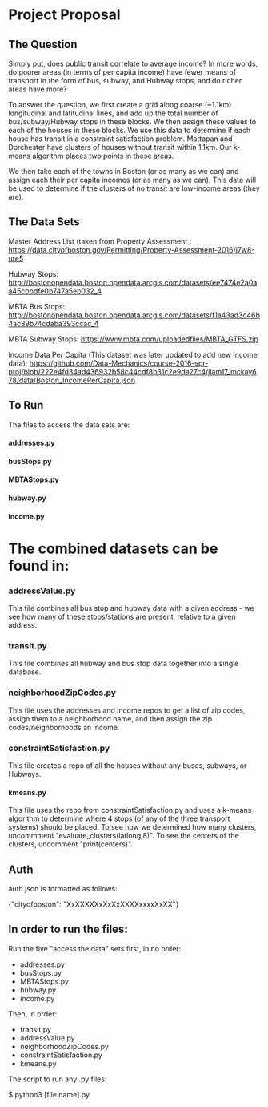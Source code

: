 # Project Proposal



## The Question

Simply put, does public transit correlate to average income? In more words, do poorer areas (in terms of per capita income) have fewer means of transport in the form of bus, subway, and Hubway stops, and do richer areas have more?

To answer the question, we first create a grid along coarse (~1.1km) longitudinal and latitudinal lines, and add up the total number of bus/subway/Hubway stops in these blocks. We then assign these values to each of the houses in these blocks. We use this data to determine if each house has transit in a constraint satisfaction problem. Mattapan and Dorchester have clusters of houses without transit within 1.1km. Our k-means algorithm places two points in these areas.

We then take each of the towns in Boston (or as many as we can) and assign each their per capita incomes (or as many as we can). This data will be used to determine if the clusters of no transit are low-income areas (they are).



## The Data Sets

Master Address List (taken from Property Assessment : https://data.cityofboston.gov/Permitting/Property-Assessment-2016/i7w8-ure5

Hubway Stops: http://bostonopendata.boston.opendata.arcgis.com/datasets/ee7474e2a0aa45cbbdfe0b747a5eb032_4

MBTA Bus Stops: http://bostonopendata.boston.opendata.arcgis.com/datasets/f1a43ad3c46b4ac89b74cdaba393ccac_4

MBTA Subway Stops: https://www.mbta.com/uploadedfiles/MBTA_GTFS.zip

Income Data Per Capita (This dataset was later updated to add new income data):   https://github.com/Data-Mechanics/course-2016-spr-proj/blob/222e4fd34ad436932b58c44cdf8b31c2e9da27c4/jlam17_mckay678/data/Boston_IncomePerCapita.json


## To Run

The files to access the data sets are:

#### addresses.py
#### busStops.py
#### MBTAStops.py
#### hubway.py
#### income.py

# The combined datasets can be found in:

### addressValue.py 	

This file combines all bus stop and hubway data with a given address - we see how many of these stops/stations are present, relative to a given address.

### transit.py

This file combines all hubway and bus stop data together into a single database.

### neighborhoodZipCodes.py

This file uses the addresses and income repos to get a list of zip codes, assign them to a neighborhood name, and then assign the zip codes/neighborhoods an income.

### constraintSatisfaction.py

This file creates a repo of all the houses without any buses, subways, or Hubways.

#### kmeans.py

This file uses the repo from constraintSatisfaction.py and uses a k-means algorithm to determine where 4 stops (of any of the three transport systems) should be placed. To see how we determined how many clusters, uncommment "evaluate_clusters(latlong,8)". To see the centers of the clusters, uncomment "print(centers)".

## Auth

auth.json is formatted as follows: 

{"cityofboston": "XxXXXXXxXxXxXXXXxxxxXxXX"}



## In order to run the files:

Run the five "access the data" sets first, in no order:
- addresses.py
- busStops.py
- MBTAStops.py
- hubway.py
- income.py

Then, in order:
- transit.py
- addressValue.py
- neighborhoodZipCodes.py
- constraintSatisfaction.py
- kmeans.py

The script to run any .py files:

$ python3 [file name].py


